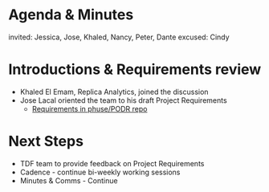 # Agenda & Minutes
invited: Jessica, Jose, Khaled, Nancy, Peter, Dante
excused: Cindy

# Introductions & Requirements review
* Khaled El Emam, Replica Analytics, joined the discussion
* Jose Lacal oriented the team to his draft Project Requirements
  * [Requirements in phuse/PODR repo](https://github.com/phuse-org/PODR/blob/master/Synthetic_Clinical_Data_Requirements_03.docx)

# Next Steps
* TDF team to provide feedback on Project Requirements
* Cadence - continue bi-weekly working sessions
* Minutes & Comms - Continue
